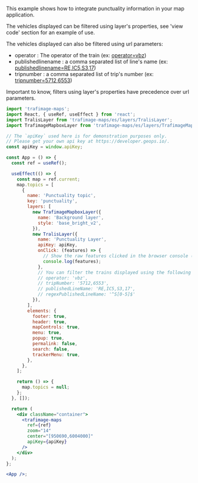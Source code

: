 This example shows how to integrate punctuality information in your map application.

The vehicles displayed can be filtered using layer's properties, see 'view code' section for an example of use.

The vehicles displayed can also be filtered using url parameters:

- operator : The operator of the train (ex: [operator=vbz](/?operator=vbz#/Examples/Punctuality%20Map))
- publishedlinename : a comma separated list of line's name (ex: [publishedlinename=RE,IC5,S3,17](/?publishedlinename=RE,IC5,S3,17#/Examples/Punctuality%20Map))
- tripnumber : a comma separated list of trip's number (ex: [tripnumber=5712,6553](/?tripnumber=5712,6553#/Examples/Punctuality%20Map))

Important to know, filters using layer's properties have precedence over url parameters.

```jsx
import 'trafimage-maps';
import React, { useRef, useEffect } from 'react';
import TralisLayer from 'trafimage-maps/es/layers/TralisLayer';
import TrafimageMapboxLayer from 'trafimage-maps/es/layers/TrafimageMapboxLayer';

// The `apiKey` used here is for demonstration purposes only.
// Please get your own api key at https://developer.geops.io/.
const apiKey = window.apiKey;

const App = () => {
  const ref = useRef();

  useEffect(() => {
    const map = ref.current;
    map.topics = [
      {
        name: 'Punctuality topic',
        key: 'punctuality',
        layers: [
          new TrafimageMapboxLayer({
            name: 'Background layer',
            style: 'base_bright_v2',
          }),
          new TralisLayer({
            name: 'Punctuality Layer',
            apiKey: apiKey,
            onClick: (features) => {
              // Show the raw features clicked in the browser console (press F12).
              console.log(features);
            },
            // You can filter the trains displayed using the following properties:
            // operator: 'vbz',
            // tripNumber: '5712,6553',
            // publishedLineName: 'RE,IC5,S3,17',
            // regexPublishedLineName: '^S[0-5]$'
          }),
        ],
        elements: {
          footer: true,
          header: true,
          mapControls: true,
          menu: true,
          popup: true,
          permalink: false,
          search: false,
          trackerMenu: true,
        },
      },
    ];

    return () => {
      map.topics = null;
    };
  }, []);

  return (
    <div className="container">
      <trafimage-maps
        ref={ref}
        zoom="14"
        center="[950690,6004000]"
        apiKey={apiKey}
      />
    </div>
  );
};

<App />;
```
